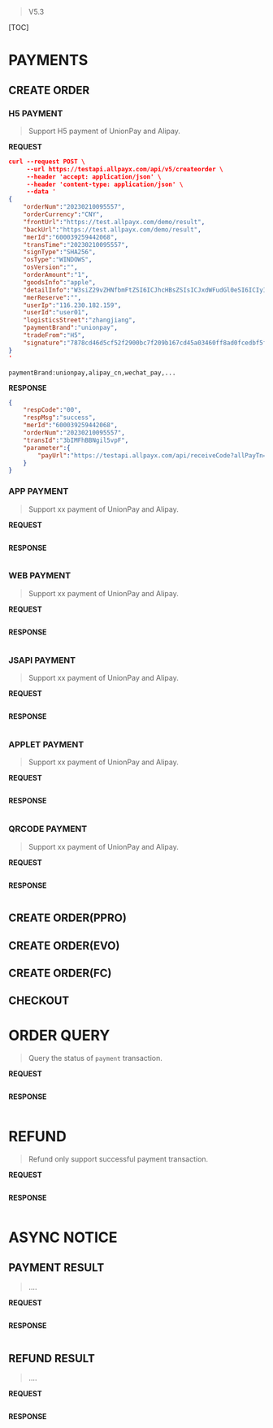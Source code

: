 
>V5.3

[TOC]

# PAYMENTS
## CREATE ORDER
### H5 PAYMENT 

>Support H5 payment of UnionPay and Alipay.

**REQUEST**

``` json
curl --request POST \
     --url https://testapi.allpayx.com/api/v5/createorder \
     --header 'accept: application/json' \
     --header 'content-type: application/json' \
     --data '
{
    "orderNum":"20230210095557",
    "orderCurrency":"CNY",
    "frontUrl":"https://test.allpayx.com/demo/result",
    "backUrl":"https://test.allpayx.com/demo/result",
    "merId":"600039259442068",
    "transTime":"20230210095557",
    "signType":"SHA256",
    "osType":"WINDOWS",
    "osVersion":"",
    "orderAmount":"1",
    "goodsInfo":"apple",
    "detailInfo":"W3siZ29vZHNfbmFtZSI6ICJhcHBsZSIsICJxdWFudGl0eSI6ICIyIn1d",
    "merReserve":"",
    "userIp":"116.230.182.159",
    "userId":"user01",
    "logisticsStreet":"zhangjiang",
    "paymentBrand":"unionpay",       
    "tradeFrom":"H5",   
    "signature":"7878cd46d5cf52f2900bc7f209b167cd45a03460ff8ad0fcedbf5feb562d644d"
}
'
```
	paymentBrand:unionpay,alipay_cn,wechat_pay,...

**RESPONSE**
```json
{
    "respCode":"00",
    "respMsg":"success",
    "merId":"600039259442068",
    "orderNum":"20230210095557",
    "transId":"3bIMFhBBNgil5vpF",
    "parameter":{
        "payUrl":"https://testapi.allpayx.com/api/receiveCode?allPayTn=2fb4d428f96d332df2220e3f7856e292"
    }
}

```


### APP PAYMENT 

>Support xx payment of UnionPay and Alipay.

**REQUEST**
``` json

```


**RESPONSE**
```json

```


### WEB PAYMENT 

>Support xx payment of UnionPay and Alipay.

**REQUEST**
``` json

```


**RESPONSE**
```json

```


### JSAPI PAYMENT 

>Support xx payment of UnionPay and Alipay.

**REQUEST**
``` json

```


**RESPONSE**
```json

```



### APPLET PAYMENT 

>Support xx payment of UnionPay and Alipay.

**REQUEST**
``` json

```


**RESPONSE**
```json

```



### QRCODE PAYMENT 

>Support xx payment of UnionPay and Alipay.

**REQUEST**
``` json

```


**RESPONSE**
```json

```


## CREATE ORDER(PPRO)
## CREATE ORDER(EVO)
## CREATE ORDER(FC)
## CHECKOUT


# ORDER QUERY
>Query the status of `payment` transaction.

**REQUEST**
``` json

```


**RESPONSE**
```json

```




# REFUND
> Refund only support successful payment transaction.

**REQUEST**
``` json

```


**RESPONSE**
```json

```

# ASYNC NOTICE 
## PAYMENT RESULT 
>  ....

**REQUEST**
``` json

```


**RESPONSE**
```json

```

## REFUND RESULT 

>  ....

**REQUEST**
``` json

```


**RESPONSE**
```json

```